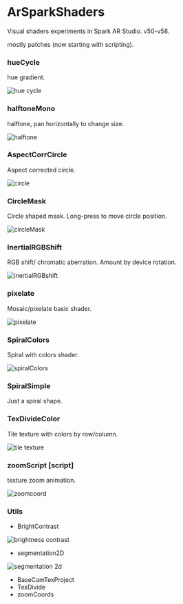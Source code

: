 # ArSparkShaders

Visual shaders experiments in Spark AR Studio. v50-v58.

mostly patches (now starting with scripting).


### hueCycle

hue gradient.

![hue cycle](https://user-images.githubusercontent.com/1738321/51322220-91a2b000-1a43-11e9-8343-4dc315536907.png)


### halftoneMono

halftone, pan horizontally to change size.

![halftone](https://user-images.githubusercontent.com/1738321/49737646-23ace100-fc6c-11e8-90d3-bb37fb7aa3f8.png)

### AspectCorrCircle

Aspect corrected circle.

![circle](https://user-images.githubusercontent.com/1738321/47683151-8612bc00-dbad-11e8-91e1-1a40f22f26ce.png)

### CircleMask

Circle shaped mask. Long-press to move circle position.

![circleMask](https://user-images.githubusercontent.com/1738321/47683208-b22e3d00-dbad-11e8-8265-87898e8bee00.png)

### InertialRGBShift

RGB shift/ chromatic aberration. Amount by device rotation.

![inertialRGBshift](https://user-images.githubusercontent.com/1738321/47683305-fc172300-dbad-11e8-98a4-783e8edaee21.png)

### pixelate

Mosaic/pixelate basic shader.

![pixelate](https://user-images.githubusercontent.com/1738321/47683340-0df8c600-dbae-11e8-8e97-846611af0fd7.png)


### SpiralColors

Spiral with colors shader.


![spiralColors](https://user-images.githubusercontent.com/1738321/47683424-4ac4bd00-dbae-11e8-8146-d7946f2237e4.png)




### SpiralSimple

Just a spiral shape.

### TexDivideColor

Tile texture with colors by row/column.

![tile texture](https://user-images.githubusercontent.com/1738321/47680944-fb2ec300-dba6-11e8-8e27-95606c6d1905.png)

### zoomScript [script]

texture zoom animation.

![zoomcoord](https://user-images.githubusercontent.com/1738321/55670753-9b77ca80-585e-11e9-9c13-138c28196b50.gif)


### Utils

* BrightContrast

![brightness contrast](https://user-images.githubusercontent.com/1738321/49687632-a1de7b80-fae4-11e8-8cbb-5e5dbec6658b.png)

* segmentation2D

![segmentation 2d](https://user-images.githubusercontent.com/1738321/49595728-6498b300-f957-11e8-8fd3-0cfdd5e2706f.png)

* BaseCamTexProject
* TexDivide
* zoomCoords
